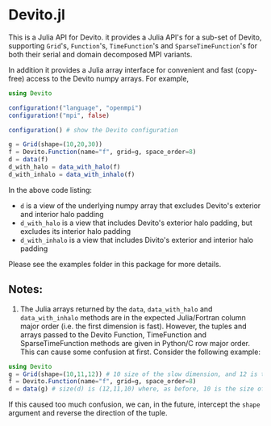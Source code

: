# Devito.jl

This is a Julia API for Devito.  it provides a Julia API's for a sub-set of Devito,
supporting `Grid`'s, `Function`'s, `TimeFunction`'s and `SparseTimeFunction`'s for both their
serial and domain decomposed MPI variants.

In addition it provides a Julia array interface for convenient and fast (copy-free) access to
the Devito numpy arrays.  For example,

```julia
using Devito

configuration!("language", "openmpi")
configuration!("mpi", false)

configuration() # show the Devito configuration

g = Grid(shape=(10,20,30))
f = Devito.Function(name="f", grid=g, space_order=8)
d = data(f)
d_with_halo = data_with_halo(f)
d_with_inhalo = data_with_inhalo(f)
```

In the above code listing:
* `d` is a view of the underlying numpy array that excludes Devito's exterior and interior halo padding
* `d_with_halo` is a view that includes Devito's exterior halo padding, but excludes its interior halo padding
* `d_with_inhalo` is a view that includes Divito's exterior and interior halo padding

Please see the examples folder in this package for more details.

## Notes:
1. The Julia arrays returned by the `data`, `data_with_halo` and `data_with_inhalo` methods
are in the expected Julia/Fortran column major order (i.e. the first dimension is fast).
However, the tuples and arrays passed to the Devito Function, TimeFunction and SparseTimeFunction
methods are given in Python/C row major order.  This can cause some confusion at first.  Consider
the following example:

```julia
using Devito
g = Grid(shape=(10,11,12)) # 10 size of the slow dimension, and 12 is the size of the fast dimension.
f = Devito.Function(name="f", grid=g, space_order=8)
d = data(g) # size(d) is (12,11,10) where, as before, 10 is the size of the slow dimension, and 12 is the size of the fast dimension
```

If this caused too much confusion, we can, in the future, intercept the `shape` argument and reverse the direction of the tuple.
